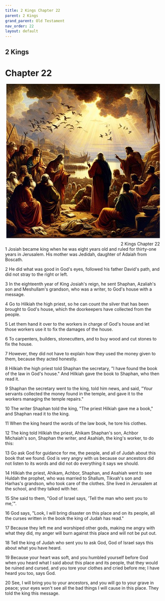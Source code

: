 ```yaml
---
title: 2 Kings Chapter 22
parent: 2 Kings
grand_parent: Old Testament
nav_order: 22
layout: default
---
```


## 2 Kings

# Chapter 22

<div style="clear: both; text-align: right;">
    <img src="/assets/Image/2 Kings/500/22.jpg" alt="2 Kings Chapter 22" class="chapter-image" style="max-width: 100%; height: auto; float: right; margin: 0 0 10px 10px; padding-left: 10%;">
    <figcaption style="font-size: 14px;">2 Kings Chapter 22</figcaption>
</div>
1 Josiah became king when he was eight years old and ruled for thirty-one years in Jerusalem. His mother was Jedidah, daughter of Adaiah from Boscath.

2 He did what was good in God's eyes, followed his father David's path, and did not stray to the right or left.

3 In the eighteenth year of King Josiah's reign, he sent Shaphan, Azaliah's son and Meshullam's grandson, who was a writer, to God's house with a message.

4 Go to Hilkiah the high priest, so he can count the silver that has been brought to God's house, which the doorkeepers have collected from the people.

5 Let them hand it over to the workers in charge of God's house and let those workers use it to fix the damages of the house.

6 To carpenters, builders, stonecutters, and to buy wood and cut stones to fix the house.

7 However, they did not have to explain how they used the money given to them, because they acted honestly.

8 Hilkiah the high priest told Shaphan the secretary, "I have found the book of the law in God's house." And Hilkiah gave the book to Shaphan, who then read it.

9 Shaphan the secretary went to the king, told him news, and said, "Your servants collected the money found in the temple, and gave it to the workers managing the temple repairs."

10 The writer Shaphan told the king, "The priest Hilkiah gave me a book," and Shaphan read it to the king.

11 When the king heard the words of the law book, he tore his clothes.

12 The king told Hilkiah the priest, Ahikam Shaphan's son, Achbor Michaiah's son, Shaphan the writer, and Asahiah, the king's worker, to do this:

13 Go ask God for guidance for me, the people, and all of Judah about this book that we found. God is very angry with us because our ancestors did not listen to its words and did not do everything it says we should.

14 Hilkiah the priest, Ahikam, Achbor, Shaphan, and Asahiah went to see Huldah the prophet, who was married to Shallum, Tikvah's son and Harhas's grandson, who took care of the clothes. She lived in Jerusalem at the school, and they talked with her.

15 She said to them, "God of Israel says, 'Tell the man who sent you to me,'".

16 God says, "Look, I will bring disaster on this place and on its people, all the curses written in the book the king of Judah has read."

17 Because they left me and worshiped other gods, making me angry with what they did, my anger will burn against this place and will not be put out.

18 Tell the king of Judah who sent you to ask God, God of Israel says this about what you have heard.

19 Because your heart was soft, and you humbled yourself before God when you heard what I said about this place and its people, that they would be ruined and cursed, and you tore your clothes and cried before me; I have heard you too, says God.

20 See, I will bring you to your ancestors, and you will go to your grave in peace; your eyes won't see all the bad things I will cause in this place. They told the king this message.


